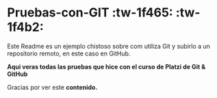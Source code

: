 # Pruebas-con-GIT :tw-1f465: :tw-1f4b2:
Este Readme es un ejemplo chistoso sobre com utiliza Git y subirlo a un repositorio remoto, en este caso en GitHub.

**Aqui veras todas las pruebas que hice con el curso de Platzi de Git & GitHub**

Gracias por ver este **contenido.**